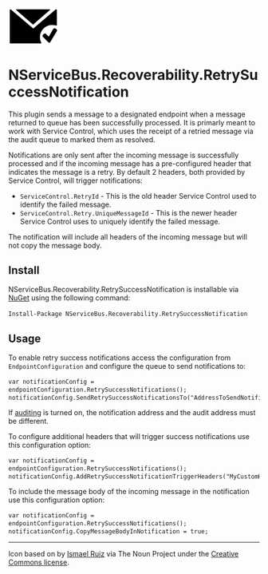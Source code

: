 <img src="https://raw.githubusercontent.com/Simution/NServiceBus.Recoverability.RetrySuccessNotification/develop/icons/retrysuccessnotification.png" width="100"/>

# NServiceBus.Recoverability.RetrySuccessNotification

This plugin sends a message to a designated endpoint when a message returned to queue has been successfully processed. It is primarly meant to work with Service Control, which uses the receipt of a retried message via the audit queue to marked them as resolved.

Notifications are only sent after the incoming message is successfully processed and if the incoming message has a pre-configured header that indicates the message is a retry. By default 2 headers, both provided by Service Control, will trigger notifications:

* `ServiceControl.RetryId` - This is the old header Service Control used to identify the failed message.
* `ServiceControl.Retry.UniqueMessageId` - This is the newer header Service Control uses to uniquely identify the failed message.

The notification will include all headers of the incoming message but will not copy the message body.

## Install

NServiceBus.Recoverability.RetrySuccessNotification is installable via [NuGet](https://www.nuget.org/packages/NServiceBus.Recoverability.RetrySuccessNotification/) using the following command:

`Install-Package NServiceBus.Recoverability.RetrySuccessNotification`

## Usage

To enable retry success notifications access the configuration from `EndpointConfiguration` and configure the queue to send notifications to:

```Csharp
var notificationConfig = endpointConfiguration.RetrySuccessNotifications();
notificationConfig.SendRetrySuccessNotificationsTo("AddressToSendNotification");
```

If [auditing](https://docs.particular.net/nservicebus/operations/auditing) is turned on, the notification address and the audit address must be different.

To configure additional headers that will trigger success notifications use this configuration option:

```Csharp
var notificationConfig = endpointConfiguration.RetrySuccessNotifications();
notificationConfig.AddRetrySuccessNotificationTriggerHeaders("MyCustomHeader");
```

To include the message body of the incoming message in the notification use this configuration option:

```Csharp
var notificationConfig = endpointConfiguration.RetrySuccessNotifications();
notificationConfig.CopyMessageBodyInNotification = true;
```

--- 

Icon based on by [Ismael Ruiz](https://thenounproject.com/prisma0081) via The Noun Project under the [Creative Commons license](https://creativecommons.org/licenses/by/3.0/us/).
